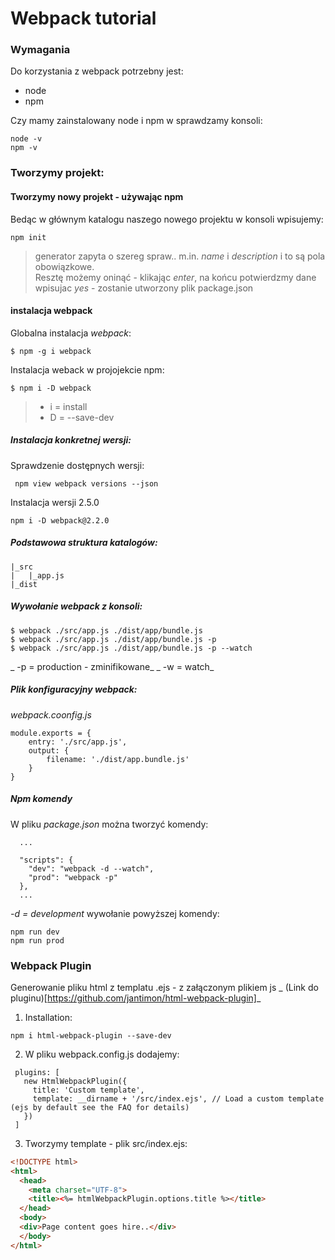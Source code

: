 # Webpack tutorial

### Wymagania

Do korzystania z webpack potrzebny jest:
* node 
* npm

Czy mamy zainstalowany node i npm w sprawdzamy konsoli:

```
node -v  
npm -v
```
### Tworzymy projekt:

#### Tworzymy nowy projekt - używając npm
Bedąc w głównym katalogu naszego nowego projektu w konsoli wpisujemy:  
```
npm init
```
> generator zapyta o szereg spraw.. m.in. _name_ i _description_ i to są pola obowiązkowe.  
Resztę możemy oninąć - klikając _enter_, na końcu potwierdzmy dane wpisujac *yes* - zostanie utworzony plik package.json

#### instalacja webpack

Globalna instalacja _webpack_:
```
$ npm -g i webpack
```
Instalacja weback w projojekcie npm: 
```
$ npm i -D webpack
```
> * i = install
> * D = --save-dev 

##### Instalacja konkretnej wersji:
Sprawdzenie dostępnych wersji:
```
 npm view webpack versions --json
```
Instalacja wersji 2.5.0
```
npm i -D webpack@2.2.0
```

##### Podstawowa struktura katalogów:
```
|_src
|	|_app.js
|_dist

```

##### Wywołanie webpack z konsoli:
```
$ webpack ./src/app.js ./dist/app/bundle.js
$ webpack ./src/app.js ./dist/app/bundle.js -p
$ webpack ./src/app.js ./dist/app/bundle.js -p --watch
```
_ -p = production - zminifikowane_
_ -w = watch_

##### Plik konfiguracyjny webpack:
*webpack.coonfig.js*
```
module.exports = {
	entry: './src/app.js',
	output: {
		filename: './dist/app.bundle.js'
	}
}
```

##### Npm komendy
W pliku *package.json* można tworzyć komendy:

```
  ...

  "scripts": {
    "dev": "webpack -d --watch",
    "prod": "webpack -p"
  },
  ...

```
_-d = development_
wywołanie powyższej komendy:
```
npm run dev
npm run prod
```
### Webpack Plugin
Generowanie pliku html z templatu .ejs - z załączonym plikiem js 
 _ (Link do pluginu)[https://github.com/jantimon/html-webpack-plugin]_
 1. Installation:
 ```
 npm i html-webpack-plugin --save-dev
 ```
 2. W pliku webpack.config.js dodajemy:
 ```
  plugins: [
    new HtmlWebpackPlugin({
      title: 'Custom template',
      template: __dirname + '/src/index.ejs', // Load a custom template (ejs by default see the FAQ for details)
    })
  ]
 ```
 3. Tworzymy template - plik src/index.ejs:
```html
<!DOCTYPE html>
<html>
  <head>
    <meta charset="UTF-8">
    <title><%= htmlWebpackPlugin.options.title %></title>
  </head>
  <body>
  <div>Page content goes hire..</div>
  </body>
</html>
```